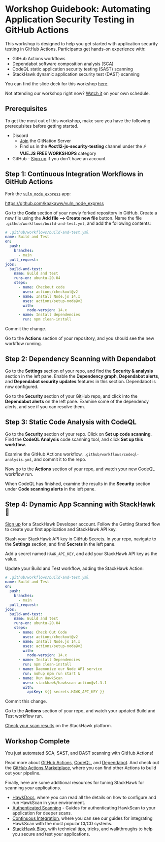 # Workshop Guidebook: Automating Application Security Testing in GitHub Actions

This workshop is designed to help you get started with application security testing in GitHub Actions. Participants get hands-on experience with:

* GitHub Actions workflows
* Dependabot software composition analysis (SCA)
* CodeQL static application security testing (SAST) scanning
* StackHawk dynamic application security test (DAST) scanning

You can find the slide deck for this workshop [here](https://docs.google.com/presentation/d/1875pG-f2LRt9e1AlLjwQvPg6CyqiPeGqQ4_dQdzkkoo/edit?usp=sharing).

Not attending our workshop right now? [Watch it](https://www.youtube.com/watch?v=DM-J3eayoiw) on your own schedule.

## Prerequisites

To get the most out of this workshop, make sure you have the following prerequisites before getting started.

* Discord
  * [Join](https://discord.gg/2XsFrkMVdc) the GitNation Server
  * Find us in the **#oct12-js-security-testing** channel under the **⚡ VUE.JS FREE WORKSHOPS** category
* GitHub - [Sign up](https://github.com/signup) if you don't have an account

## Step 1: Continuous Integration Workflows in GitHub Actions

Fork the [`vuln_node_express`](https://github.com/kaakaww/vuln_node_express) app:

<https://github.com/kaakaww/vuln_node_express>

Go to the **Code** section of your newly forked repository in GitHub. Create a new file using the **Add file --> Create new file** button. Name the file `.github/workflows/build-and-test.yml`, and add the following contents:

```yaml
# .github/workflows/build-and-test.yml
name: Build and Test
on:
  push: 
    branches:
      - main
  pull_request:
jobs:
  build-and-test:
    name: Build and test
    runs-on: ubuntu-20.04
    steps:
      - name: Checkout code
        uses: actions/checkout@v2
      - name: Install Node.js 14.x
        uses: actions/setup-node@v2
        with:
          node-version: 14.x
      - name: Install dependencies
        run: npm clean-install
```

Commit the change.

Go to the **Actions** section of your repository, and you should see the new workflow running.

## Step 2: Dependency Scanning with Dependabot

Go to the **Settings** section of your repo, and find the **Security & analysis** section in the left pane. Enable the **Dependency graph**, **Dependabot alerts**, and **Dependabot security updates** features in this section. Dependabot is now configured.

Go to the **Security** section of your GitHub repo, and click into the **Dependabot alerts** on the left pane. Examine some of the dependency alerts, and see if you can resolve them.

## Step 3: Static Code Analysis with CodeQL

Go to the **Security** section of your repo. Click on **Set up code scanning**. Find the **CodeQL Analysis** code scanning tool, and click **Set up this workflow**.

Examine the GitHub Actions workflow, `.github/workflows/codeql-analysis.yml`, and commit it to the repo.

Now go to the **Actions** section of your repo, and watch your new CodeQL workflow run.

When CodeQL has finished, examine the results in the **Security** section under **Code scanning alerts** in the left pane.

## Step 4: Dynamic App Scanning with StackHawk 🦅

[Sign up](https://app.stackhawk.com) for a StackHawk Developer account. Follow the Getting Started flow to create your first application and StackHawk API key.

Stash your StackHawk API key in GitHub Secrets. In your repo, navigate to the **Settings** section, and find **Secrets** in the left pane.

Add a secret named `HAWK_API_KEY`, and add your StackHawk API key as the value.

Update your Build and Test workflow, adding the StackHawk Action:

```yaml
# .github/workflows/build-and-test.yml
name: Build and Test
on:
  push: 
    branches:
      - main
  pull_request:
jobs:
  build-and-test:
    name: Build and test
    runs-on: ubuntu-20.04
    steps:
      - name: Check Out Code
        uses: actions/checkout@v2
      - name: Install Node.js 14.x
        uses: actions/setup-node@v2
        with:
          node-version: 14.x
      - name: Install Dependencies
        run: npm clean-install
      - name: Daemonize our Node API service
        run: nohup npm run start &
      - name: Run HawkScan
        uses: stackhawk/hawkscan-action@v1.3.1
        with:
          apiKey: ${{ secrets.HAWK_API_KEY }}
```

Commit this change.

Go to the **Actions** section of your repo, and watch your updated Build and Test workflow run.

[Check your scan results](https://app.stackhawk.com/scans) on the StackHawk platform.

## Workshop Complete

You just automated SCA, SAST, and DAST scanning with GitHub Actions!

Read more about [GitHub Actions](https://docs.github.com/en/actions), [CodeQL](https://codeql.github.com/docs/), and [Dependabot](https://docs.github.com/en/code-security/supply-chain-security/keeping-your-dependencies-updated-automatically/configuration-options-for-dependency-updates). And check out the [GitHub Actions Marketplace](https://github.com/marketplace?type=actions), where you can find other Actions to build out your pipeline.

Finally, here are some additional resources for tuning StackHawk for scanning *your* applications.

* [HawkDocs](https://docs.stackhawk.com), where you can read all the details on how to configure and run HawkScan in your environment.
* [Authenticated Scanning](https://docs.stackhawk.com/hawkscan/authenticated-scanning.html) - Guides for authenticating HawkScan to your application for deeper scans.
* [Continuous Integration](https://docs.stackhawk.com/continuous-integration/), where you can see our guides for integrating HawkScan with the most popular CI/CD systems.
* [StackHawk Blog](https://www.stackhawk.com/blog), with technical tips, tricks, and walkthroughs to help you secure and test your applications.
